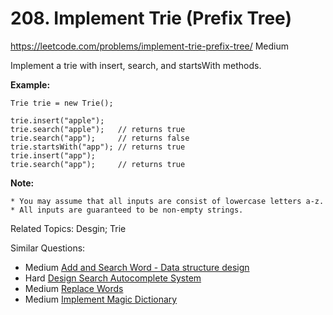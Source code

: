 # 208. Implement Trie (Prefix Tree)
<https://leetcode.com/problems/implement-trie-prefix-tree/>
Medium

Implement a trie with insert, search, and startsWith methods.

**Example:**

    Trie trie = new Trie();

    trie.insert("apple");
    trie.search("apple");   // returns true
    trie.search("app");     // returns false
    trie.startsWith("app"); // returns true
    trie.insert("app");   
    trie.search("app");     // returns true

**Note:**

    * You may assume that all inputs are consist of lowercase letters a-z.
    * All inputs are guaranteed to be non-empty strings.

Related Topics: Desgin; Trie

Similar Questions: 
* Medium [Add and Search Word - Data structure design](https://leetcode.com/problems/add-and-search-word-data-structure-design/)
* Hard [Design Search Autocomplete System](https://leetcode.com/problems/design-search-autocomplete-system/)
* Medium [Replace Words](https://leetcode.com/problems/replace-words/)
* Medium [Implement Magic Dictionary](https://leetcode.com/problems/implement-magic-dictionary/)